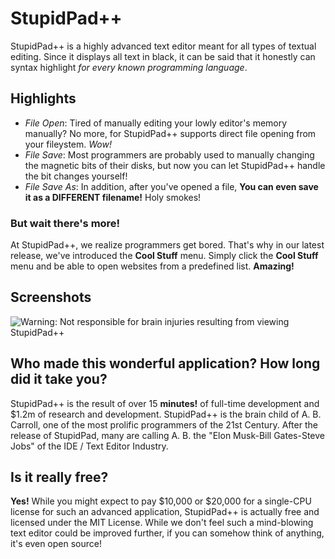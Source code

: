 # StupidPad++
StupidPad++ is a highly advanced text editor meant for all types of textual editing.  Since it displays all text in black, it can be said that it honestly can syntax highlight *for every known programming language*.

## Highlights
  * _File Open_: Tired of manually editing your lowly editor's memory manually? No more, for StupidPad++ supports direct file opening from your fileystem.  *Wow!*
  * *File Save*: Most programmers are probably used to manually changing the magnetic bits of their disks, but now you can let StupidPad++ handle the bit changes yourself!
  * *File Save As*: In addition, after you've opened a file, __You can even save it as a DIFFERENT filename!__ Holy smokes!

### But wait there's more!

At StupidPad++, we realize programmers get bored.  That's why in our latest release, we've introduced the __Cool Stuff__ menu.  Simply click the __Cool Stuff__ menu and be able to open websites from a predefined list.  **Amazing!**

## Screenshots
![Warning: Not responsible for brain injuries resulting from viewing StupidPad++](http://i.imgur.com/1x3nHbk.png)

## Who made this wonderful application?  How long did it take you?

StupidPad++ is the result of over 15 **minutes!** of full-time development and $1.2m of research and development.
StupidPad++ is the brain child of A. B. Carroll, one of the most prolific programmers of the 21st Century.  After the
release of StupidPad, many are calling A. B. the "Elon Musk-Bill Gates-Steve Jobs" of the IDE / Text Editor Industry.

## Is it really free?
**Yes!** While you might expect to pay $10,000 or $20,000 for a single-CPU license for such an advanced application, StupidPad++ is actually free and licensed under the MIT License.  While we don't feel such a mind-blowing text editor could be improved further, if you can somehow think of anything, it's even open source!
